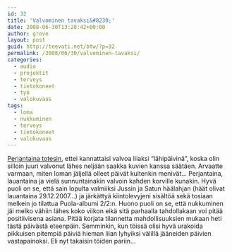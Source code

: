 ```yaml
---
id: 32
title: 'Valvominen tavaksi&#8230;'
date: 2008-06-30T13:28:42+00:00
author: grove
layout: post
guid: http://teevati.net/btw/?p=32
permalink: /2008/06/30/valvominen-tavaksi/
categories:
  - audio
  - projektit
  - terveys
  - tietokoneet
  - työ
  - valokuvaus
tags:
  - loma
  - nukkuminen
  - terveys
  - tietokoneet
  - valokuvaus
---
```

[Perjantaina totesin](/btw/?p=31 "Tera jos toinenkin"), ettei kannattaisi valvoa liiaksi &#8220;lähipäivinä&#8221;, koska olin silloin juuri valvonut lähes neljään saakka kuvien kanssa säätäen. Arvaatte varmaan, miten loman jäljellä olleet päivät kuitenkin menivät&#8230; Perjantaina, lauantaina ja vielä sunnuntainakin valvoin kahden korville kunakin. Hyvä puoli on se, että sain lopulta valmiiksi Jussin ja Satun häälahjan (häät olivat lauantaina 29.12.2007&#8230;) ja järkättyä kiintolevyjeni sisältöä sekä tosiaan melkein jo tilattua Puola-albumi 2/2:n. Huono puoli on se, että nukkuminen jäi melko vähiin lähes koko viikon eikä sitä parhaalla tahdollakaan voi pitää positiivisena asiana. Pitää korjata tilannetta mahdollisuuksien mukaan heti tästä päivästä eteenpäin. Semminkin, kun töissä olisi hyvä urakoida pikkuisen pitempiä päiviä hieman liian lyhyiksi välillä jääneiden päivien vastapainoksi. Eli nyt takaisin töiden pariin&#8230;